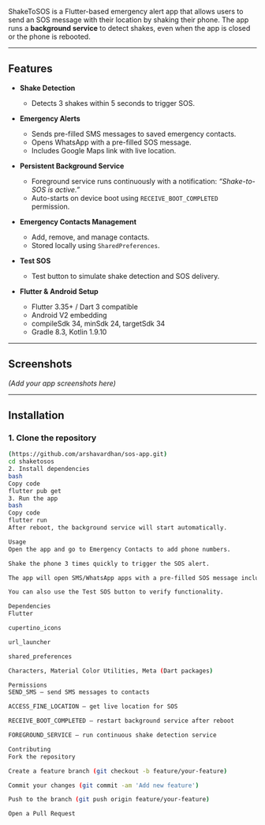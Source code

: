 ShakeToSOS is a Flutter-based emergency alert app that allows users to send an SOS message with their location by shaking their phone. The app runs a **background service** to detect shakes, even when the app is closed or the phone is rebooted.

---

## Features

- **Shake Detection**
  - Detects 3 shakes within 5 seconds to trigger SOS.
  
- **Emergency Alerts**
  - Sends pre-filled SMS messages to saved emergency contacts.
  - Opens WhatsApp with a pre-filled SOS message.
  - Includes Google Maps link with live location.

- **Persistent Background Service**
  - Foreground service runs continuously with a notification: *“Shake-to-SOS is active.”*
  - Auto-starts on device boot using `RECEIVE_BOOT_COMPLETED` permission.

- **Emergency Contacts Management**
  - Add, remove, and manage contacts.
  - Stored locally using `SharedPreferences`.

- **Test SOS**
  - Test button to simulate shake detection and SOS delivery.

- **Flutter & Android Setup**
  - Flutter 3.35+ / Dart 3 compatible
  - Android V2 embedding
  - compileSdk 34, minSdk 24, targetSdk 34
  - Gradle 8.3, Kotlin 1.9.10

---

## Screenshots

*(Add your app screenshots here)*

---

## Installation

### 1. Clone the repository

```bash
(https://github.com/arshavardhan/sos-app.git)
cd shaketosos
2. Install dependencies
bash
Copy code
flutter pub get
3. Run the app
bash
Copy code
flutter run
After reboot, the background service will start automatically.

Usage
Open the app and go to Emergency Contacts to add phone numbers.

Shake the phone 3 times quickly to trigger the SOS alert.

The app will open SMS/WhatsApp apps with a pre-filled SOS message including your location.

You can also use the Test SOS button to verify functionality.

Dependencies
Flutter

cupertino_icons

url_launcher

shared_preferences

Characters, Material Color Utilities, Meta (Dart packages)

Permissions
SEND_SMS — send SMS messages to contacts

ACCESS_FINE_LOCATION — get live location for SOS

RECEIVE_BOOT_COMPLETED — restart background service after reboot

FOREGROUND_SERVICE — run continuous shake detection service

Contributing
Fork the repository

Create a feature branch (git checkout -b feature/your-feature)

Commit your changes (git commit -am 'Add new feature')

Push to the branch (git push origin feature/your-feature)

Open a Pull Request

